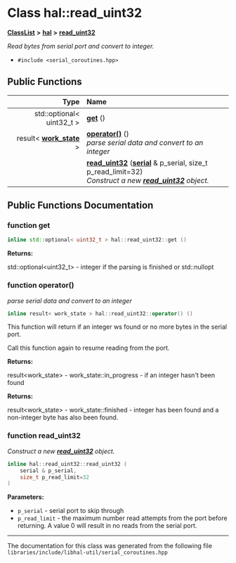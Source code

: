 

# Class hal::read\_uint32



[**ClassList**](annotated.md) **>** [**hal**](namespacehal.md) **>** [**read\_uint32**](classhal_1_1read__uint32.md)



_Read bytes from serial port and convert to integer._ 

* `#include <serial_coroutines.hpp>`





































## Public Functions

| Type | Name |
| ---: | :--- |
|  std::optional&lt; uint32\_t &gt; | [**get**](#function-get) () <br> |
|  result&lt; [**work\_state**](namespacehal.md#enum-work_state) &gt; | [**operator()**](#function-operator()) () <br>_parse serial data and convert to an integer_  |
|   | [**read\_uint32**](#function-read_uint32) ([**serial**](classhal_1_1serial.md) & p\_serial, size\_t p\_read\_limit=32) <br>_Construct a new_ [_**read\_uint32**_](classhal_1_1read__uint32.md) _object._ |




























## Public Functions Documentation




### function get 


```C++
inline std::optional< uint32_t > hal::read_uint32::get () 
```





**Returns:**

std::optional&lt;uint32\_t&gt; - integer if the parsing is finished or std::nullopt 





        



### function operator() 

_parse serial data and convert to an integer_ 
```C++
inline result< work_state > hal::read_uint32::operator() () 
```



This function will return if an integer ws found or no more bytes in the serial port.


Call this function again to resume reading from the port.




**Returns:**

result&lt;work\_state&gt; - work\_state::in\_progress - if an integer hasn't been found 




**Returns:**

result&lt;work\_state&gt; - work\_state::finished - integer has been found and a non-integer byte has also been found. 





        



### function read\_uint32 

_Construct a new_ [_**read\_uint32**_](classhal_1_1read__uint32.md) _object._
```C++
inline hal::read_uint32::read_uint32 (
    serial & p_serial,
    size_t p_read_limit=32
) 
```





**Parameters:**


* `p_serial` - serial port to skip through 
* `p_read_limit` - the maximum number read attempts from the port before returning. A value 0 will result in no reads from the serial port. 




        

------------------------------
The documentation for this class was generated from the following file `libraries/include/libhal-util/serial_coroutines.hpp`

